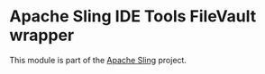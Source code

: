 # Apache Sling IDE Tools FileVault wrapper

This module is part of the [Apache Sling](https://sling.apache.org) project.
